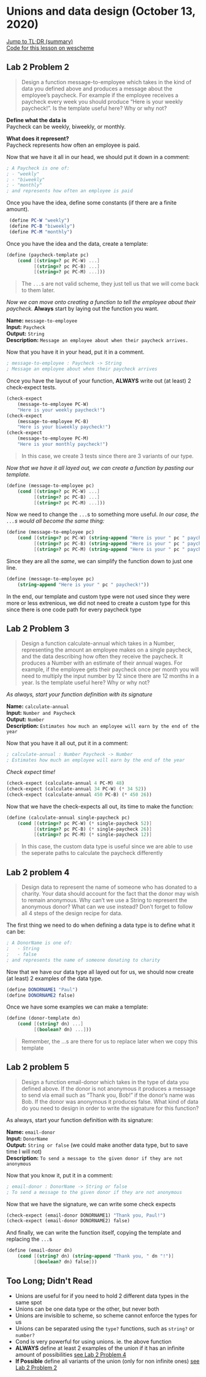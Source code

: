 # Unions and data design (October 13, 2020)

[Jump to TL;DR (summary)](#too-long-didnt-read)\
[Code for this lesson on wescheme](https://www.wescheme.org/openEditor?publicId=wRuHb37cbQ)

## Lab 2 Problem 2

> Design a function message-to-employee which takes in the kind of data you defined above and
produces a message about the employee’s paycheck. For example if the employee receives a paycheck
every week you should produce “Here is your weekly paycheck!”. Is the template useful here? Why or
why not?

**Define what the data is**\
    Paycheck can be weekly, biweekly, or monthly.

**What does it represent?**\
    Paycheck represents how often an employee is paid.

Now that we have it all in our head, we should put it down in a comment:

```scheme
; A Paycheck is one of:
; - "weekly"
; - "biweekly"
; - "monthly"
; and represents how often an employee is paid
```

Once you have the idea, define some constants (if there are a finite amount).

```scheme
 (define PC-W "weekly")
 (define PC-B "biweekly")
 (define PC-M "monthly")
```

Once you have the idea and the data, create a template:

```scheme
(define (paycheck-template pc)
    (cond [(string=? pc PC-W) ...]
          [(string=? pc PC-B) ...]
          [(string=? pc PC-M) ...]))
```

> The `...`s are not valid scheme, they just tell us that we will come back to them later.

*Now we can move onto creating a function to tell the employee about their paycheck.*
**Always** start by laying out the function you want.

**Name:** `message-to-employee`\
**Input:** `Paycheck`\
**Output:** `String`\
**Description:** `Message an employee about when their paycheck arrives.`

Now that you have it in your head, put it in a comment.

```scheme
; message-to-employee : Paycheck -> String
; Message an employee about when their paycheck arrives
```

Once you have the layout of your function, **ALWAYS** write out (at least) 2 check-expect tests.

```scheme
(check-expect
    (message-to-employee PC-W)
    "Here is your weekly paycheck!")
(check-expect
    (message-to-employee PC-B)
    "Here is your biweekly paycheck!")
(check-expect
    (message-to-employee PC-M)
    "Here is your monthly paycheck!")
```

> In this case, we create 3 tests since there are 3 variants of our type.

*Now that we have it all layed out, we can create a function by pasting our template.*

```scheme
(define (message-to-employee pc)
    (cond [(string=? pc PC-W) ...]
          [(string=? pc PC-B) ...]
          [(string=? pc PC-M) ...]))
```

Now we need to change the `...`s to something more useful.
*In our case, the `...`s would all become the same thing:*

```scheme
(define (message-to-employee pc)
    (cond [(string=? pc PC-W) (string-append "Here is your " pc " paycheck!")]
          [(string=? pc PC-B) (string-append "Here is your " pc " paycheck!")]
          [(string=? pc PC-M) (string-append "Here is your " pc " paycheck!")]))
```

Since they are all the *same*, we can simplify the function down to just one line.

```scheme
(define (message-to-employee pc)
    (string-append "Here is your " pc " paycheck!"))
```

In the end, our template and custom type were not used since they were more or less extrenious,
we did not need to create a custom type for this since there is one code path for every paycheck type

## Lab 2 Problem 3

> Design a function calculate-annual which takes in a Number, representing the amount an employee makes
on a single paycheck, and the data describing how often they receive the paycheck. It produces a Number
with an estimate of their annual wages. For example, if the employee gets their paycheck once per month
you will need to multiply the input number by 12 since there are 12 months in a year. Is the template
useful here? Why or why not?

*As always, start your function definition with its signature*

**Name:** `calculate-annual`\
**Input:** `Number and Paycheck`\
**Output:** `Number`\
**Description:** `Estimates how much an employee will earn by the end of the year`

Now that you have it all out, put it in a comment:

```scheme
; calculate-annual : Number Paycheck -> Number
; Estimates how much an employee will earn by the end of the year
```

*Check expect time!*

```scheme
(check-expect (calculate-annual 4 PC-M) 48)
(check-expect (calculate-annual 34 PC-W) (* 34 52))
(check-expect (calculate-annual 450 PC-B) (* 450 26))
```

Now that we have the check-expects all out, its time to make the function:

```scheme
(define (calculate-annual single-paycheck pc)
    (cond [(string=? pc PC-W) (* single-paycheck 52)]
          [(string=? pc PC-B) (* single-paycheck 26)]
          [(string=? pc PC-M) (* single-paycheck 12)]
```

> In this case, the custom data type is useful since we are able to use the seperate paths to
calculate the paycheck differently

## Lab 2 problem 4

> Design data to represent the name of someone who has donated to a charity. Your data should account
for the fact that the donor may wish to remain anonymous. Why can’t we use a String to represent the
anonymous donor? What can we use instead? Don’t forget to follow all 4 steps of the design recipe for
data.

The first thing we need to do when defining a data type is to define what it can be:

```scheme
; A DonorName is one of:
;   - String
;   - false
; and represents the name of someone donating to charity
```

Now that we have our data type all layed out for us, we should now create (at least) 2 examples of
the data type.

```scheme
(define DONORNAME1 "Paul")
(define DONORNAME2 false)
```

Once we have some examples we can make a template:

```scheme
(define (donor-template dn)
    (cond [(string? dn) ...]
          [(boolean? dn) ...]))
```

> Remember, the ...s are there for us to replace later when we copy this template

## Lab 2 problem 5

> Design a function email-donor which takes in the type of data you defined above. If the donor is
not anonymous it produces a message to send via email such as “Thank you, Bob!” if the donor’s name
was Bob. If the donor was anonymous it produces false. What kind of data do you need to design in
order to write the signature for this function?

As always, start your function definition with its signature:

**Name:** `email-donor`\
**Input:** `DonorName`\
**Output:** `String or false` (we could make another data type, but to save time I will not)\
**Description:** `To send a message to the given donor if they are not anonymous`

Now that you know it, put it in a comment:

```scheme
; email-donor : DonorName -> String or false
; To send a message to the given donor if they are not anonymous
```

Now that we have the signature, we can write some check expects

```scheme
(check-expect (email-donor DONORNAME1) "Thank you, Paul!")
(check-expect (email-donor DONORNAME2) false)
```

And finally, we can write the function itself, copying the template and replacing the `...`s

```scheme
(define (email-donor dn)
    (cond [(string? dn) (string-append "Thank you, " dn "!")]
          [(boolean? dn) false]))
```

## Too Long; Didn't Read

- Unions are useful for if you need to hold 2 different data types in the same spot
- Unions can be one data type or the other, but never both
- Unions are invisible to scheme, so scheme cannot enforce the types for us
- Unions can be separated using the `type?` functions, such as `string?` or `number?`
- Cond is very powerful for using unions. ie. the above function
- **ALWAYS** define at least 2 examples of the union if it has an infinite amount of possibilities
    [see Lab 2 Problem 4](#lab-2-problem-4)
- **If Possible** define all variants of the union (only for non infinite ones) [see Lab 2 Problem 2](#Lab-2-Problem-2)